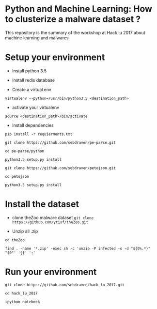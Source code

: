 Python and Machine Learning: How to clusterize a malware dataset ?
======================================

This repository is the summary of the workshop at Hack.lu 2017 about machine learning and malwares

Setup your environment
======================

* Install python 3.5

* Install redis database

* Create a virtual env

`virtualenv --python=/usr/bin/python3.5 <destination_path>`

* activate your virtualenv

`source <destination_path>/bin/activate`

* Install dependencies

`pip install -r requierments.txt`

`git clone https://github.com/sebdraven/pe-parse.git`

`cd pe-parse/python`

`python3.5 setup.py install`

`git clone https://github.com/sebdraven/petojson.git`

`cd petojson`

`python3.5 setup.py install`

Install the dataset
===================

* clone theZoo malware dataset
`git clone https://github.com/ytisf/theZoo.git`


* Unzip all .zip

`cd theZoo`

`find . -name '*.zip' -exec sh -c 'unzip -P infected -o -d "${0%.*}" "$0"' '{}' ';'`


Run your environment
====================

`git clone https://github.com/sebdraven/hack_lu_2017.git`

`cd hack_lu_2017`

`ipython notebook`



 
